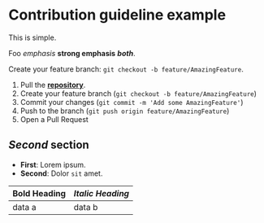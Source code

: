 # Contribution guideline example

This is simple.

Foo *emphasis* **strong emphasis** ***both***.

Create your feature branch: `git checkout -b feature/AmazingFeature`.

1. Pull the [**repository**](https://github.com/docling-project/docling).
2. Create your feature branch (`git checkout -b feature/AmazingFeature`)
3. Commit your changes (`git commit -m 'Add some AmazingFeature'`)
4. Push to the branch (`git push origin feature/AmazingFeature`)
5. Open a Pull Request

## *Second* section  <!-- inline groups in headings not yet supported by serializers -->

- **First**: Lorem ipsum.
- **Second**: Dolor `sit` amet.

| **Bold Heading** | *Italic Heading* |
|------------------|------------------|
| data a           | data b           |
